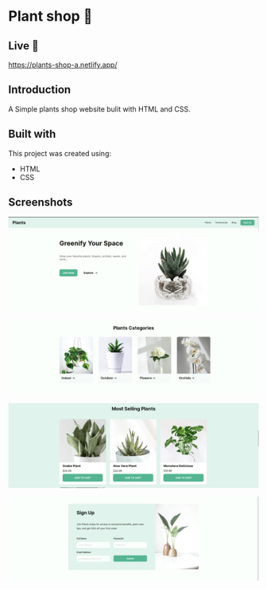 # Plant shop :seedling:

## Live :link:

https://plants-shop-a.netlify.app/

## Introduction

A Simple plants shop website bulit with HTML and CSS.

## Built with

This project was created using:

- HTML
- CSS

## Screenshots

<p align="center">
    <img src="/screenshots/Screenshot-1.png" alt="Screenshot">
</p>

<p align="center">
    <img src="/screenshots/Screenshot-2.png" alt="Screenshot">
</p>

<p align="center">
    <img src="/screenshots/Screenshot-3.png" alt="Screenshot">
</p>

<p align="center">
    <img src="/screenshots/Screenshot-4.png" alt="Screenshot">
</p>
